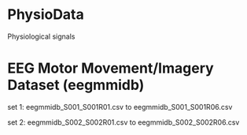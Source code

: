# PhysioData
Physiological signals 

# EEG Motor Movement/Imagery Dataset (eegmmidb)
set 1: eegmmidb_S001_S001R01.csv to eegmmidb_S001_S001R06.csv

set 2: eegmmidb_S002_S002R01.csv to eegmmidb_S002_S002R06.csv
